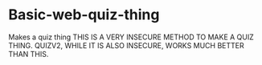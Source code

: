 # Basic-web-quiz-thing
Makes a quiz thing
THIS IS A VERY INSECURE METHOD TO MAKE A QUIZ THING. QUIZV2, WHILE IT IS ALSO INSECURE, WORKS MUCH BETTER THAN THIS.
